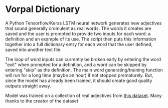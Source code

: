 # Vorpal Dictionary

A Python Tensorflow/Keras LSTM neural network generates new adjectives that sound generally cromulent as real words. The words it creates are saved and the user is prompted to provide two inputs for each word: a definition and an example of its use. The script then puts this information together into a full dictionary entry for each word that the user defined, saved into another text file.

The loop of word inputs can currently be broken early by entering the word "exit" when prompted for a definition, and a word can be skipped by entering "skip" as the definition. The main word generating/training function will run for a long time (maybe an hour) if not stopped prematurely. But, since the model has already been trained, it should create good quality outputs straight away. 

Model was trained on a collection of real adjectives from [this dataset](https://www.kaggle.com/jordansiem/adjectives-list). Many thanks to the creator of the dataset
